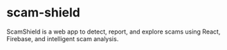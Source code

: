 # scam-shield
 ScamShield is a web app to detect, report, and explore scams using React, Firebase, and intelligent scam analysis.
